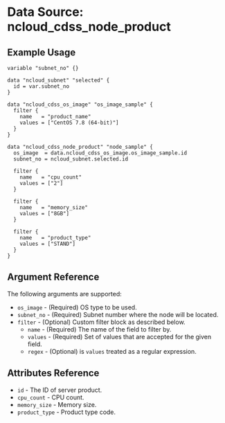 # Data Source: ncloud_cdss_node_product

## Example Usage

```hcl
variable "subnet_no" {}

data "ncloud_subnet" "selected" {
  id = var.subnet_no
}

data "ncloud_cdss_os_image" "os_image_sample" {
  filter {
    name   = "product_name"
    values = ["CentOS 7.8 (64-bit)"]
  }
}

data "ncloud_cdss_node_product" "node_sample" {
  os_image  = data.ncloud_cdss_os_image.os_image_sample.id
  subnet_no = ncloud_subnet.selected.id
  
  filter {
    name   = "cpu_count"
    values = ["2"]
  }

  filter {
    name   = "memory_size"
    values = ["8GB"]
  }

  filter {
    name   = "product_type"
    values = ["STAND"]
  }
}
```

## Argument Reference

The following arguments are supported:

* `os_image` - (Required) OS type to be used.
* `subnet_no` - (Required) Subnet number where the node will be located.
* `filter` - (Optional) Custom filter block as described below.
    * `name` - (Required) The name of the field to filter by.
    * `values` - (Required) Set of values that are accepted for the given field.
    * `regex` - (Optional) is `values` treated as a regular expression.

## Attributes Reference

* `id` - The ID of server product.
* `cpu_count` - CPU count.
* `memory_size` - Memory size.
* `product_type` - Product type code.
    